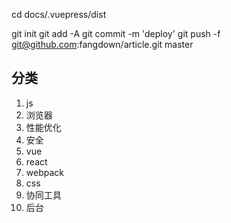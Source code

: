 cd docs/.vuepress/dist

git init
git add -A
git commit -m 'deploy'
git push -f git@github.com:fangdown/article.git master



## 分类
1. js
2. 浏览器
3. 性能优化
4. 安全
5. vue
6. react
7. webpack
8. css
9. 协同工具
10. 后台